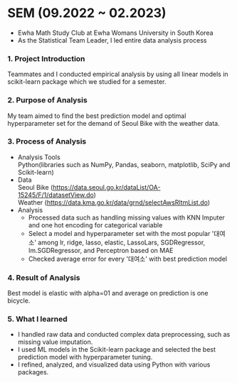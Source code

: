 # SEM (09.2022 ~ 02.2023)
* Ewha Math Study Club at Ewha Womans University in South Korea
* As the Statistical Team Leader, I led entire data analysis process

### 1. Project Introduction
   Teammates and I conducted empirical analysis by using all linear models in scikit-learn package which we studied for a semester.

### 2. Purpose of Analysis
   My team aimed to find the best prediction model and optimal hyperparameter set for the demand of Seoul Bike with the weather data. 

### 3. Process of Analysis
   * Analysis Tools
     <br/> Python(libraries such as NumPy, Pandas, seaborn, matplotlib, SciPy and Scikit-learn)
   * Data
     <br/> Seoul Bike (https://data.seoul.go.kr/dataList/OA-15245/F/1/datasetView.do)
     <br/> Weather (https://data.kma.go.kr/data/grnd/selectAwsRltmList.do)
   * Analysis
     - Processed data such as handling missing values with KNN Imputer and one hot encoding for categorical variable
     - Select a model and hyperparameter set with the most popular '대여소' among lr, ridge, lasso, elastic, LassoLars, SGDRegressor, lm.SGDRegressor, and Perceptron based on MAE
     - Checked average error for every '대여소' with best prediction model
       
### 4. Result of Analysis
 Best model is elastic with alpha=01 and average on prediction is one bicycle.

### 5. What I learned
   * I handled raw data and conducted complex data preprocessing, such as missing value imputation.
   * I used ML models in the Scikit-learn package and selected the best prediction model with hyperparameter tuning.
   * I refined, analyzed, and visualized data using Python with various packages. 
     
